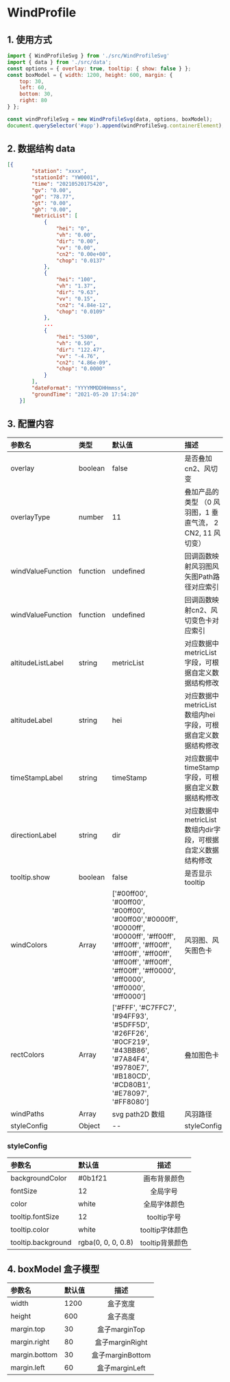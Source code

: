 # WindProfile

## 1. 使用方式
```js
import { WindProfileSvg } from './src/WindProfileSvg'
import { data } from './src/data';
const options = { overlay: true, tooltip: { show: false } };
const boxModel = { width: 1200, height: 600, margin: {
    top: 30, 
    left: 60, 
    bottom: 30, 
    right: 80
} };

const windProfileSvg = new WindProfileSvg(data, options, boxModel);
document.querySelector('#app').append(windProfileSvg.containerElement);
```

## 2. 数据结构 data

```json
[{
        "station": "xxxx",
        "stationId": "YW0001",
        "time": "20210520175420",
        "gv": "0.00",
        "gd": "78.77",
        "gt": "0.00",
        "gh": "0.00",
        "metricList": [
            {
                "hei": "0",
                "vh": "0.00",
                "dir": "0.00",
                "vv": "0.00",
                "cn2": "0.00e+00",
                "chop": "0.0137"
            },
            {
                "hei": "100",
                "vh": "1.37",
                "dir": "9.63",
                "vv": "0.15",
                "cn2": "4.84e-12",
                "chop": "0.0109"
            },
            ...
            {
                "hei": "5300",
                "vh": "0.50",
                "dir": "122.47",
                "vv": "-4.76",
                "cn2": "4.86e-09",
                "chop": "0.0000"
            }
        ],
        "dateFormat": "YYYYMMDDHHmmss",
        "groundTime": "2021-05-20 17:54:20"
    }]
```

## 3. 配置内容 
|参数名|类型|默认值|描述|例子|
|:----|:----|:----|:----|:----:|
| overlay | boolean | false | 是否叠加cn2、风切变 |--| 
| overlayType | number | 11 | 叠加产品的类型 （0 风羽图，1 垂直气流， 2 CN2, 11 风切变） |--| 
| windValueFunction | function | undefined | 回调函数映射风羽图风矢图Path路径对应索引 | (item)=> { return +item.vh | 0; }|
| windValueFunction | function | undefined | 回调函数映射cn2、风切变色卡对应索引 | (item)=> { return +item.cn2 * 1e10 | 0;}|
| altitudeListLabel | string | metricList | 对应数据中metricList字段，可根据自定义数据结构修改 |--| 
| altitudeLabel | string | hei | 对应数据中metricList数组内hei字段，可根据自定义数据结构修改 |--| 
| timeStampLabel | string | timeStamp | 对应数据中timeStamp字段，可根据自定义数据结构修改 |--|
| directionLabel | string | dir |  对应数据中metricList数组内dir字段，可根据自定义数据结构修改 |--|
| tooltip.show | boolean | false |  是否显示tooltip |--|
| windColors | Array | ['#00ff00', '#00ff00', '#00ff00', '#00ff00','#0000ff', '#0000ff', '#0000ff', '#ff00ff', '#ff00ff', '#ff00ff', '#ff00ff', '#ff00ff', '#ff00ff', '#ff00ff', '#ff00ff', '#ff0000', '#ff0000', '#ff0000', '#ff0000'] |  风羽图、风矢图色卡 |--|
| rectColors | Array | ['#FFF', '#C7FFC7', '#94FF93', '#5DFF5D', '#26FF26', '#0CF219', '#43BB86', '#7A84F4', '#9780E7', '#B180CD', '#CD80B1', '#E78097', '#FF8080'] |  叠加图色卡 |--|
| windPaths | Array | svg path2D 数组 |  风羽路径 |--|
| styleConfig | Object | -- |  styleConfig |--|

### styleConfig

|参数名|默认值|描述|
|:----|:----|:----:|
|backgroundColor|#0b1f21|画布背景颜色|
|fontSize|12|全局字号|
|color|white|全局字体颜色|
|tooltip.fontSize|12| tooltip字号 |
|tooltip.color|white|tooltip字体颜色|
|tooltip.background|rgba(0, 0, 0, 0.8)|tooltip背景颜色|

## 4. boxModel 盒子模型
|参数名|默认值|描述|
|:----|:----|:----:|
|width|1200| 盒子宽度 |
|height|600| 盒子高度 |
|margin.top|30| 盒子marginTop|
|margin.right|80| 盒子marginRight |
|margin.bottom|30|盒子marginBottom|
|margin.left|60|盒子marginLeft|


